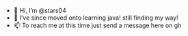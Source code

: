 - 👋 Hi, I’m @stars04
- 🌱 I’ve since moved onto learning java! still finding my way!
- 📫 To reach me at this time just send a message here on gh

<!---
stars04/stars04 is a ✨ special ✨ repository because its `README.md` (this file) appears on your GitHub profile.
You can click the Preview link to take a look at your changes.
--->
